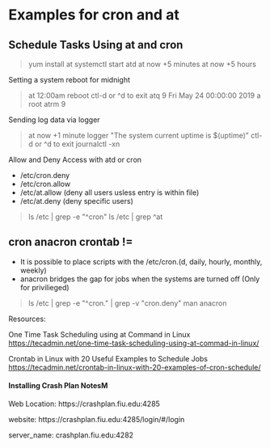 # Examples for cron and at

## Schedule Tasks Using at and cron

> yum install at
> systemctl start atd
> at now +5 minutes
> at now +5 hours

Setting a system reboot for midnight
> at 12:00am
> reboot
ctl-d or ^d to exit
> atq
9       Fri May 24 00:00:00 2019 a root
> atrm 9

Sending log data via logger
> at now +1 minute
> logger "The system current uptime is $(uptime)"
ctl-d or ^d to exit
> journalctl -xn

Allow and Deny Access with atd or cron

- /etc/cron.deny
- /etc/cron.allow
- /etc/at.allow (deny all users usless entry is within file)
- /etc/at.deny (deny specific users)

> ls /etc | grep -e "^cron"
> ls /etc | grep ^at

## cron anacron crontab !=

- It is possible to place scripts with the /etc/cron.(d, daily, hourly, monthly, weekly)
- anacron bridges the gap for jobs when the systems are turned off (Only for privilieged)

> ls /etc | grep -e "^cron\." | grep -v "cron.deny"
> man anacron

Resources: 

One Time Task Scheduling using at Command in Linux
https://tecadmin.net/one-time-task-scheduling-using-at-commad-in-linux/

Crontab in Linux with 20 Useful Examples to Schedule Jobs
https://tecadmin.net/crontab-in-linux-with-20-examples-of-cron-schedule/


<h4>Installing Crash Plan NotesM</h4>
<p>Web Location: https://crashplan.fiu.edu:4285</p>
<p>website: https://crashplan.fiu.edu:4285/login/#/login</p>
<p>server_name: crashplan.fiu.edu:4282</p>
